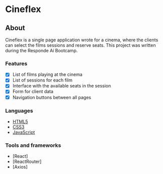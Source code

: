 # Cineflex

## About

Cineflex is a single page application wrote for a cinema, where the clients can select the films sessions and reserve seats. This project was written during the Responde Aí Bootcamp.

### Features

- [x] List of films playing at the cinema
- [x] List of sessions for each film
- [x] Interface with the available seats in the session
- [x] Form for client data
- [x] Navigation buttons between all pages

### Languages

- [HTML5](https://devdocs.io/html/)
- [CSS3](https://devdocs.io/css/)
- [JavaScript](https://devdocs.io/javascript/)

### Tools and frameworks

- [React]
- [ReactRouter]
- [Axios]
